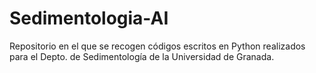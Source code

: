 # Sedimentologia-AI
Repositorio en el que se recogen códigos escritos en Python realizados para el Depto. de Sedimentología de la Universidad de Granada.
